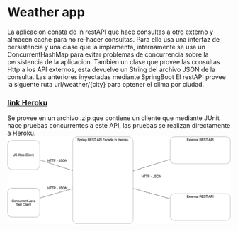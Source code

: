 # Weather app

La aplicacion consta de in restAPI que hace consultas a otro externo y almacen cache para no re-hacer consultas.
Para ello usa una interfaz de persistencia y una clase que la implementa, internamente se usa un ConcurrentHashMap para evitar problemas de concurrencia sobre la persistencia de la aplicacion.
Tambien un clase que provee las consultas Http  a los API externos, esta devuelve un String del archivo JSON de la consulta.
Las anteriores inyectadas mediante SpringBoot
El restAPI provee la siguente ruta url/weather/{city} para optener el clima por ciudad.
### [link Heroku](https://parcial2-arsw.herokuapp.com)

Se provee en un archivo .zip que contiene un cliente que mediante JUnit hace pruebas concurrentes a este API, las pruebas se realizan directamente a Heroku.
![](img/ArquitecturaParcialSegundoTercio.png)


